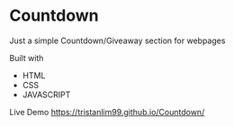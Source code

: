 # Countdown

Just a simple Countdown/Giveaway section for webpages

Built with
* HTML
* CSS
* JAVASCRIPT

Live Demo
https://tristanlim99.github.io/Countdown/
